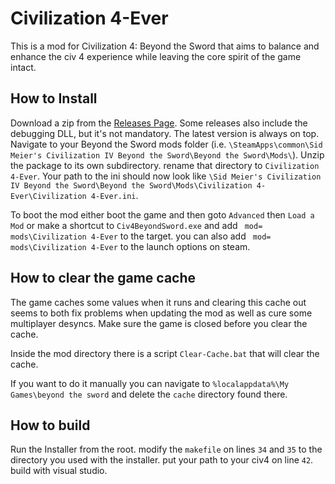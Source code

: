 # Civilization 4-Ever

This is a mod for Civilization 4: Beyond the Sword that aims to balance and enhance the civ 4 experience while leaving the core spirit of the game intact.

## How to Install

Download a zip from the [Releases Page](https://github.com/KevinUre/Civilization-4-Ever/releases). Some releases also include the debugging DLL, but it's not mandatory. The latest version is always on top. Navigate to your Beyond the Sword mods folder (i.e. `\SteamApps\common\Sid Meier's Civilization IV Beyond the Sword\Beyond the Sword\Mods\`). Unzip the package to its own subdirectory. rename that directory to `Civilization 4-Ever`. Your path to the ini should now look like `\Sid Meier's Civilization IV Beyond the Sword\Beyond the Sword\Mods\Civilization 4-Ever\Civilization 4-Ever.ini`.

To boot the mod either boot the game and then goto `Advanced` then `Load a Mod` or make a shortcut to `Civ4BeyondSword.exe` and add ` mod= mods\Civilization 4-Ever` to the target. you can also add ` mod= mods\Civilization 4-Ever` to the launch options on steam.

## How to clear the game cache

The game caches some values when it runs and clearing this cache out seems to both fix problems when updating the mod as well as cure some multiplayer desyncs. Make sure the game is closed before you clear the cache.

Inside the mod directory there is a script `Clear-Cache.bat` that will clear the cache.

If you want to do it manually you can navigate to `%localappdata%\My Games\beyond the sword` and delete the `cache` directory found there.

## How to build

Run the Installer from the root. modify the `makefile` on lines `34` and `35` to the directory you used with the installer. put your path to your civ4 on line `42`. build with visual studio.
